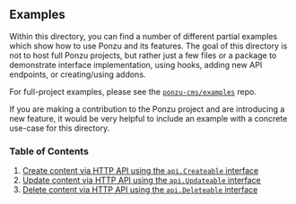 ## Examples

Within this directory, you can find a number of different partial examples which
show how to use Ponzu and its features. The goal of this directory is not to host 
full Ponzu projects, but rather just a few files or a package to demonstrate interface 
implementation, using hooks, adding new API endpoints, or creating/using addons.

For full-project examples, please see the [`ponzu-cms/examples`](https://github.com/ponzu-cms/examples) repo.

If you are making a contribution to the Ponzu project and are introducing a new
feature, it would be very helpful to include an example with a concrete use-case 
for this directory. 

### Table of Contents
1. [Create content via HTTP API using the `api.Createable` interface](https://github.com/monstrum/ponzu-cms/tree/master/examples/createable)
2. [Update content via HTTP API using the `api.Updateable` interface](https://github.com/monstrum/ponzu-cms/tree/master/examples/updateable)
3. [Delete content via HTTP API using the `api.Deleteable` interface](https://github.com/monstrum/ponzu-cms/tree/master/examples/deleteable)
